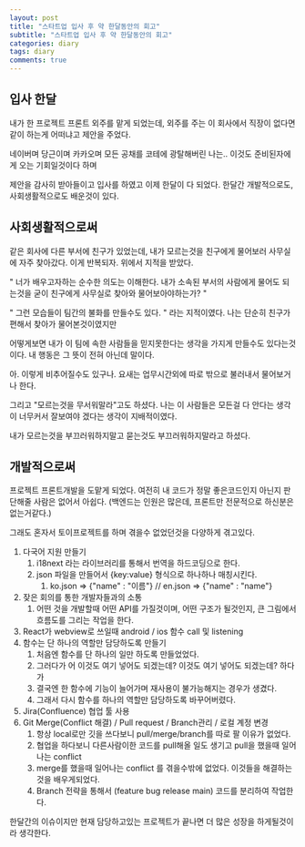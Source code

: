```yaml
---
layout: post
title: "스타트업 입사 후 약 한달동안의 회고"
subtitle: "스타트업 입사 후 약 한달동안의 회고"
categories: diary
tags: diary
comments: true
---
```


## 입사 한달

내가 한 프로젝트 프론트 외주를 맡게 되었는데, 외주를 주는 이 회사에서 직장이 없다면 같이 하는게 어떠냐고 제안을 주었다.

네이버며 당근이며 카카오며 모든 공채를 코테에 광탈해버린 나는.. 이것도 준비된자에게 오는 기회일것이다 하며

제안을 감사히 받아들이고 입사를 하였고 이제 한달이 다 되었다. 한달간 개발적으로도, 사회생활적으로도 배운것이 있다.

## 사회생활적으로써

같은 회사에 다른 부서에 친구가 있었는데, 내가 모르는것을 친구에게 물어보러 사무실에 자주 찾아갔다. 이게 반복되자. 위에서 지적을 받았다.

" 너가 배우고자하는 순수한 의도는 이해한다. 내가 소속된 부서의 사람에게 물어도 되는것을 굳이 친구에게 사무실로 찾아와 물어보아야하는가? "

" 그런 모습들이 팀간의 불화를 만들수도 있다. " 라는 지적이였다. 나는 단순히 친구가 편해서 찾아가 물어본것이였지만

어떻게보면 내가 이 팀에 속한 사람들을 믿지못한다는 생각을 가지게 만들수도 있다는것이다. 내 행동은 그 뜻이 전혀 아닌데 말이다.

아. 이렇게 비추어질수도 있구나. 요새는 업무시간외에 따로 밖으로 불러내서 물어보거나 한다.

그리고 "모르는것을 무서워말라"고도 하셨다. 나는 이 사람들은 모든걸 다 안다는 생각이 너무커서 잘보여야 겠다는 생각이 지배적이였다.

내가 모르는것을 부끄러워하지말고 묻는것도 부끄러워하지말라고 하셨다.

## 개발적으로써

프로젝트 프론트개발을 도맡게 되었다. 여전히 내 코드가 정말 좋은코드인지 아닌지 판단해줄 사람은 없어서 아쉽다. (백엔드는 인원은 많은데, 프론트만 전문적으로 하신분은 없는거같다.)

그래도 혼자서 토이프로젝트를 하며 겪을수 없었던것을 다양하게 겪고있다.

1. 다국어 지원 만들기
   1. i18next 라는 라이브러리를 통해서 번역을 하드코딩으로 한다.
   2. json 파일을 만들어서 {key:value} 형식으로 하나하나 매칭시킨다.
      1. ko.json => {"name" : "이름"} // en.json => {"name" : "name"}
2. 잦은 회의를 통한 개발자들과의 소통
   1. 어떤 것을 개발할때 어떤 API를 가질것이며, 어떤 구조가 될것인지, 큰 그림에서 흐름도를 그리는 작업을 한다.
3. React가 webview로 쓰일때 android / ios 함수 call 및 listening
4. 함수는 단 하나의 역할만 담당하도록 만들기
   1. 처음엔 함수를 단 하나의 일만 하도록 만들었었다.
   2. 그러다가 어 이것도 여기 넣어도 되겠는데? 이것도 여기 넣어도 되겠는데? 하다가
   3. 결국엔 한 함수에 기능이 늘어가며 재사용이 불가능해지는 경우가 생겼다.
   4. 그래서 다시 함수를 하나의 역할만 담당하도록 바꾸어버렸다.
5. Jira(Confluence) 협업 툴 사용
6. Git Merge(Conflict 해결) / Pull request / Branch관리 / 로컬 계정 변경
   1. 항상 local로만 깃을 쓰다보니 pull/merge/branch를 따로 팔 이유가 없었다.
   2. 협업을 하다보니 다른사람이한 코드를 pull해올 일도 생기고 pull을 했을때 일어나는 conflict
   3. merge를 했을때 일어나는 conflict 를 겪을수밖에 없었다. 이것들을 해결하는것을 배우게되었다.
   4. Branch 전략을 통해서 (feature bug release main) 코드를 분리하여 작업한다.

한달간의 이슈이지만 현재 담당하고있는 프로젝트가 끝나면 더 많은 성장을 하게될것이라 생각한다.
